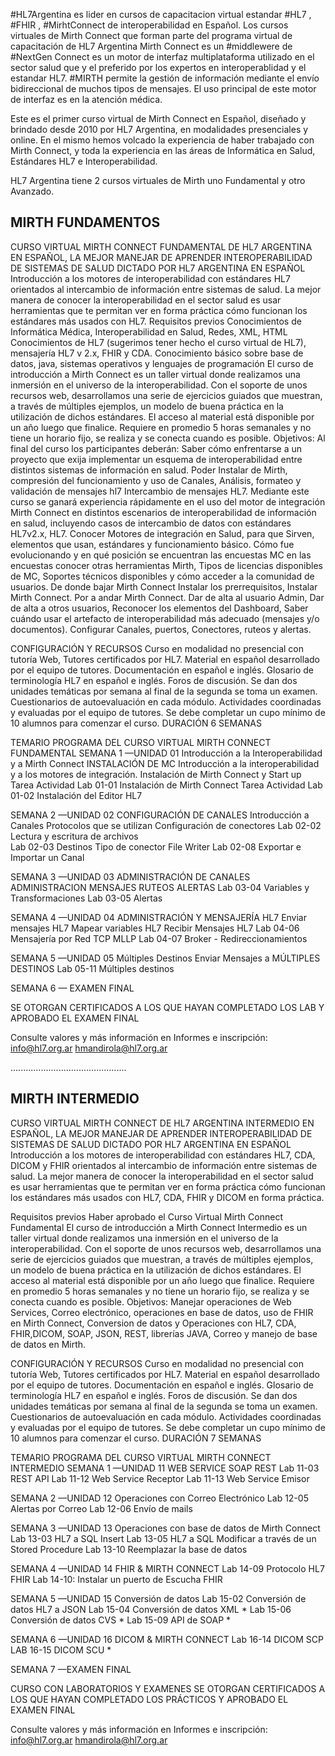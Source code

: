 #HL7Argentina es lider en cursos de capacitacion virtual estandar #HL7 , #FHIR , #MirhtConnect de interoperabilidad en Español.
Los cursos virtuales de Mirth Connect que forman parte del programa virtual de capacitación de HL7 Argentina
Mirth Connect es un #middlewere de #NextGen Connect es un motor de interfaz multiplataforma utilizado en el sector salud que y el preferido por los expertos en interoperablidad y el estandar HL7. #MIRTH permite la gestión de información mediante el envío bidireccional de muchos tipos de mensajes. El uso principal de este motor de interfaz es en la atención médica.

 Este es el primer curso virtual de Mirth Connect en Español, diseñado y brindado desde 2010 por HL7 Argentina, en modalidades presenciales y online. En el mismo hemos volcado la experiencia de haber trabajado con Mirth Connect, y toda la experiencia en las áreas de Informática en Salud, Estándares HL7 e Interoperabilidad.

HL7 Argentina tiene 2 cursos virtuales de Mirth  uno Fundamental y otro Avanzado.

MIRTH FUNDAMENTOS
-----------------
CURSO VIRTUAL MIRTH CONNECT FUNDAMENTAL DE HL7 ARGENTINA EN ESPAÑOL, LA MEJOR MANEJAR DE APRENDER INTEROPERABILIDAD DE SISTEMAS DE SALUD
DICTADO POR HL7 ARGENTINA EN ESPAÑOL
Introducción a los motores de interoperabilidad con estándares HL7 orientados al intercambio de información entre sistemas de salud. 
La mejor manera de conocer la interoperabilidad en el sector salud es usar herramientas que te permitan ver en forma práctica cómo funcionan los estándares más usados con HL7.
Requisitos previos
Conocimientos de Informática Médica, Interoperabilidad en Salud, Redes, XML, HTML
Conocimientos de HL7 (sugerimos tener hecho el curso virtual de HL7), mensajería HL7 v 2.x, FHIR y CDA.
Conocimiento básico sobre base de datos, java, sistemas operativos y lenguajes de programación
El curso de introducción a Mirth Connect es un taller virtual donde realizamos una inmersión en el universo de la interoperabilidad.  Con el soporte de unos recursos web, desarrollamos una serie de ejercicios guiados que muestran, a través de múltiples ejemplos, un modelo de buena práctica en la utilización de dichos estándares. El acceso al material está disponible por un año luego que finalice. Requiere en promedio 5 horas semanales y no tiene un horario fijo, se realiza y se conecta cuando es posible.
Objetivos: Al final del curso los participantes deberán: Saber cómo enfrentarse a un proyecto que exija implementar un esquema de interoperabilidad entre distintos sistemas de información en salud. 
Poder Instalar de Mirth, compresión del funcionamiento y uso de Canales, Análisis, formateo y validación de mensajes hl7 Intercambio de mensajes HL7. Mediante este curso se ganará experiencia rápidamente en el uso del motor de integración Mirth Connect en distintos escenarios de interoperabilidad de información en salud, incluyendo casos de intercambio de datos con estándares HL7v2.x, HL7. 
Conocer Motores de integración en Salud, para que Sirven, elementos que usan, estándares y funcionamiento básico. Cómo fue evolucionando y en qué posición se encuentran las encuestas MC en las encuestas conocer otras herramientas Mirth, Tipos de licencias disponibles de MC, Soportes técnicos disponibles y cómo acceder a la comunidad de usuarios. De donde bajar Mirth Connect Instalar los prerrequisitos, Instalar Mirth Connect. Por a andar Mirth Connect. Dar de alta al usuario Admin, Dar de alta a otros usuarios, Reconocer los elementos del Dashboard, Saber cuándo usar el artefacto de interoperabilidad más adecuado (mensajes y/o documentos). Configurar Canales, puertos, Conectores, ruteos y  alertas.

CONFIGURACIÓN Y RECURSOS
Curso en modalidad no presencial con tutoría Web, Tutores certificados por HL7. Material en español desarrollado por el equipo de tutores. Documentación en español e inglés. Glosario de terminología HL7 en español e inglés. Foros de discusión.
Se dan dos unidades temáticas por semana al final de la segunda se toma un examen.
 Cuestionarios de autoevaluación en cada módulo. Actividades coordinadas y evaluadas por el equipo de tutores.
Se debe completar un cupo mínimo de 10 alumnos para comenzar el curso.
 DURACIÓN 6 SEMANAS


TEMARIO
PROGRAMA DEL CURSO VIRTUAL MIRTH CONNECT FUNDAMENTAL
SEMANA 1 —UNIDAD 01 Introducción a la Interoperabilidad y a Mirth Connect 
INSTALACIÓN DE MC
Introducción a la interoperabilidad y a los motores de integración.
Instalación de Mirth Connect y Start up
Tarea Actividad Lab 01-01 Instalación de Mirth Connect 
Tarea Actividad Lab 01-02 Instalación del Editor HL7  

SEMANA 2 —UNIDAD 02 CONFIGURACIÓN DE CANALES
Introducción a Canales
Protocolos que se utilizan 
Configuración de conectores
Lab 02-02 Lectura y escritura de archivos       
Lab 02-03 Destinos Tipo de conector File Writer
Lab 02-08 Exportar e Importar un Canal 

SEMANA 3 —UNIDAD 03 ADMINISTRACIÓN DE CANALES
ADMINISTRACION MENSAJES
RUTEOS
ALERTAS
Lab 03-04 Variables y Transformaciones
Lab 03-05 Alertas      


SEMANA 4 —UNIDAD 04 ADMINISTRACIÓN Y MENSAJERÍA HL7
Enviar mensajes HL7
Mapear variables HL7
Recibir Mensajes HL7
Lab 04-06 Mensajería por Red TCP MLLP 
Lab 04-07 Broker - Redireccionamientos

SEMANA 5 —UNIDAD 05 Múltiples Destinos
Enviar Mensajes a MÚLTIPLES DESTINOS
Lab 05-11 Múltiples destinos  

SEMANA 6  — EXAMEN FINAL

 SE OTORGAN CERTIFICADOS A LOS QUE HAYAN COMPLETADO LOS LAB Y APROBADO EL EXAMEN FINAL

Consulte valores y más información en  Informes e inscripción: info@hl7.org.ar   hmandirola@hl7.org.ar

..............................................

MIRTH INTERMEDIO
----------------
CURSO VIRTUAL MIRTH CONNECT DE HL7 ARGENTINA INTERMEDIO EN ESPAÑOL, LA MEJOR MANEJAR DE APRENDER INTEROPERABILIDAD DE SISTEMAS DE SALUD
DICTADO POR HL7 ARGENTINA EN ESPAÑOL
Introducción a los motores de interoperabilidad con estándares HL7, CDA, DICOM y FHIR orientados al intercambio de información entre sistemas de salud. 
La mejor manera de conocer la interoperabilidad en el sector salud es usar herramientas que te permitan ver en forma práctica cómo funcionan los estándares más usados con HL7, CDA, FHIR y DICOM en forma práctica.

Requisitos previos
Haber aprobado el Curso Virtual Mirth Connect Fundamental 
El curso de introducción a Mirth Connect Intermedio  es un taller virtual donde realizamos una inmersión en el universo de la interoperabilidad. 
Con el soporte de unos recursos web, desarrollamos una serie de ejercicios guiados que muestran, a través de múltiples ejemplos, un modelo de buena práctica en la utilización de dichos estándares. El acceso al material está disponible por un año luego que finalice. Requiere en promedio 5 horas semanales y no tiene un horario fijo, se realiza y se conecta cuando es posible.
Objetivos: Manejar operaciones de Web Services, Correo electrónico, operaciones en base de datos, uso de FHIR en Mirth Connect, Conversion de datos y Operaciones con HL7, CDA, FHIR,DICOM, SOAP, JSON, REST, librerías JAVA, Correo y manejo de base de datos en Mirth.

CONFIGURACIÓN Y RECURSOS
Curso en modalidad no presencial con tutoría Web, Tutores certificados por HL7. Material en español desarrollado por el equipo de tutores. Documentación en español e inglés. Glosario de terminología HL7 en español e inglés. Foros de discusión.
Se dan dos unidades temáticas por semana al final de la segunda se toma un examen.
 Cuestionarios de autoevaluación en cada módulo. Actividades coordinadas y evaluadas por el equipo de tutores.
Se debe completar un cupo mínimo de 10 alumnos para comenzar el curso.
 DURACIÓN 7 SEMANAS

TEMARIO
PROGRAMA DEL CURSO VIRTUAL MIRTH CONNECT INTERMEDIO
SEMANA 1 —UNIDAD 11 WEB SERVICE SOAP REST
Lab 11-03 REST API
Lab 11-12 Web Service Receptor 
Lab 11-13 Web Service Emisor 

SEMANA 2 —UNIDAD 12 Operaciones con  Correo Electrónico
Lab 12-05 Alertas por Correo
Lab 12-06 Envío de mails

SEMANA 3 —UNIDAD 13 Operaciones con base de datos de Mirth Connect
Lab 13-03 HL7 a SQL Insert
Lab 13-05 HL7 a SQL Modificar a través de un Stored Procedure
Lab 13-10 Reemplazar la base de datos

SEMANA 4 —UNIDAD 14 FHIR & MIRTH CONNECT
Lab 14-09 Protocolo HL7 FHIR
Lab 14-10: Instalar un puerto de Escucha FHIR

SEMANA 5 —UNIDAD 15 Conversión de datos
Lab 15-02 Conversión de datos HL7 a JSON
Lab 15-04 Conversión de datos XML *
Lab 15-06 Conversión de datos CVS *
Lab 15-09 API de SOAP *

SEMANA 6 —UNIDAD 16 DICOM & MIRTH CONNECT
Lab 16-14 DICOM SCP 
LAB 16-15 DICOM SCU *

SEMANA 7 —EXAMEN FINAL

CURSO CON LABORATORIOS Y EXAMENES
SE OTORGAN CERTIFICADOS A LOS QUE HAYAN COMPLETADO LOS PRÁCTICOS Y APROBADO EL EXAMEN FINAL

Consulte valores y más información en  Informes e inscripción: info@hl7.org.ar  hmandirola@hl7.org.ar
